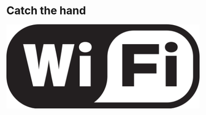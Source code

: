 
<h1>Catch the hand</h1>

![This is an image](https://github.com/infosecby/InfoSecBY-CTF/blob/main/CTF%202021/Tasks/Crypto/Catch%20the%20hand/Catchthehand.png)

